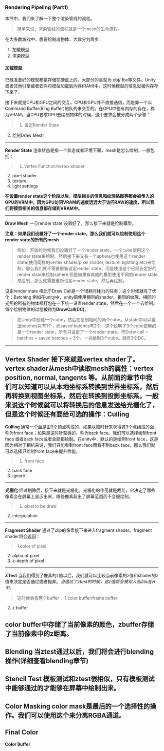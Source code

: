 ### Rendering Pipeling (Part1)
本节中，我们来了解一下整个渲染管线的流程。
>简单来说，渲染管线的流程就是一个mesh的生命流程。

在大多数游戏中，想要绘制出物体，大致分为两步：
1. 加载模型
2. 渲染模型

#### 加载模型
已经准备好的模型都是存储在硬盘上的，大部分的类型为.obj/.fbx等文件。Unity或者其他引擎或者软件将模型加载到内存(RAM)中，这时候模型的信息就被内存存下来了。 

接下来就是CPU和GPU之间的交互。CPU和GPU并不直接通信，而是靠一个叫Command Buffer(Ring Buffer)的队列来交互的。在GPU中也有内存的存在，称为VRAM。当CPU要求GPU去绘制物体的时候，这个要求会被分成两个步骤：
>1. 设定Render State
2. 绘制Draw Mesh
---
**Render State**
渲染状态是指一个状态或者环境下面，mesh是怎么绘制。一般包括：
>1. vertex Function/vertex shader
2. pixel shader
3. texture
4. light settings


**在设置render state这个阶段以后，模型相关的信息和纹理贴图等都会被传入的GPU的VRM中，因为GPU访问VRAM的速度远远大于访问RAW的速度，所以我们将模型相关的信息都存储到VRAM中。**

---
**Draw Mesh**
一旦render state 设置好了，那么接下来就是绘制模型。

**注意：如果我们设置好了一个render state，那么我们就可以绘制使用这个render state的所有的mesh**
>例如：开始的时候我们设置好了一个render state，一个cube使用这个render state来绘制。然后接下来又有一个sphere也使用这个render state(使用同样的vertex shader/pixel shader, texture, lightting etc)来绘制，那么我们就不需要重新设定render state，而是使用这个已经设定好的render state来绘制sphere.但是如果有其他的模型使用不同的render state来绘制，那么就需要重新设定render state，然后再绘制。

设定render state 相比于Draw Call是一个很耗时耗力的任务，这个时候就有了优化：Batching.例如在unity中，unity把使用相同的shader、相同的纹理、相同的光照的所有的物体都打包在一下统一设置render state，然后在一个一个去绘制。每个绘制物体的过程被称为**DrawCall(DC)**。
>在Unity中创建一个cube，然后在复制相同的两个cube。从state中可以看出batches只有1个，而saved batches有2个，这个说明了3个cube使用的是一个render state，所有只设定了一个render state。而Draw call = batches + saved batches = 3个。一共绘制3个cube。就有3个DC。
---
**Vertex Shader**
接下来就是vertex shader了。vertex shader从mesh中读取mesh的属性：vertex position, normal, tangents 等。从前面的章节中我们可以知道可以从本地坐标系转换到世界坐标系，然后再转换到视图坐标系，然后在转换到投影坐标系。一般来说这个时候就可以将转换后的信息发送给光栅化了，但是这个时候还有要给可选的操作：Culling
---
**Culling**
通常一个面是由3个顶点构成的，如果以顺时针来获得这3个点组成的面，称为front face；如果是逆时针获得的，称为back face。我们可以选择绘制front face 或者back face或者全部都绘制。在unity中，默认的是绘制front face，这是因为相对于相机来说，我们只能看到front face而看不到back face，那么我们就可以选择只绘制front face来提升性能。
>1. front face
2. back face 
3. ignore
---
**光栅化**
经过剔除后，接下来就是光栅化。光栅化的作用就是裁剪，它决定了哪些像素会在屏幕上显示出来，哪些像素超出了屏幕范围而不会被绘制。
>1. pixel to be draw
2. interpolation
---
**Fragment Shader**
通过了clip的像素接下来进入fragment shader。fragment shader将会返回：
>1.color of pixel
2. alpha of pixel
3. z-depth of pixel
---
**ZTest**
当我们得到了像素的z值以后，我们就可以比较当前像素的z值和shader的z值来决定是否通过或者抛弃。*当通过了ztest的时候，这z值将会被写入到Zbuffer中。*
>这时候会有两个buffer：
1.color buffer/frame buffer
2. z buffer

color buffer中存储了当前像素的颜色，zbuffer存储了当前像素中的z距离。
---
**Blending**
当ztest通过以后，我们将会进行blending操作(详细查看blending章节)
---
**Stencil Test**
模板测试和ztest很相似，只有模板测试中能够通过的才能够在屏幕中绘制出来。
---
**Color Masking** 
color mask是最后的一个选择性的操作。我们可以使用这个来分离RGBA通道。
---
**Final Color**
---
**Color Buffer**